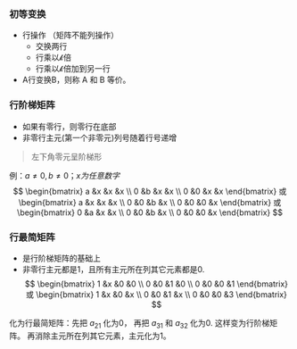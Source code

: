 ### 初等变换
- 行操作 （矩阵不能列操作）
  - 交换两行
  - 行乘以𝓀倍
  - 行乘以𝓀倍加到另一行
- A行变换B，则称 A 和 B 等价。


### 行阶梯矩阵
- 如果有零行，则零行在底部
- 非零行主元(第一个非零元)列号随着行号递增  

> 左下角零元呈阶梯形

例：$a≠0, b ≠ 0； x为任意数字$ 
$$
\begin{bmatrix}
a &x &x &x \\
0 &b &x &x \\
0 &0 &x &x
\end{bmatrix} 或 
\begin{bmatrix}
a &x &x &x \\
0 &0 &b &x \\
0 &0 &0 &x
\end{bmatrix} 或
\begin{bmatrix}
0 &a &x &x \\
0 &0 &b &x \\
0 &0 &0 &x
\end{bmatrix} 
$$

### 行最简矩阵
- 是行阶梯矩阵的基础上
- 非零行主元都是1，且所有主元所在列其它元素都是0.
$$
\begin{bmatrix}
1 &x &0 &0 \\
0 &0 &1 &0 \\
0 &0 &0 &1
\end{bmatrix} 或
\begin{bmatrix}
1 &x &0 &x \\
0 &0 &1 &x \\
0 &0 &0 &3
\end{bmatrix}
$$

化为行最简矩阵：先把 $a_{21}$ 化为0， 再把 $a_{31}$ 和 $a_{32}$ 化为0. 这样变为行阶梯矩阵。  再消除主元所在列其它元素，主元化为1。